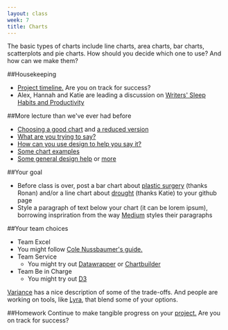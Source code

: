 ```yaml
---
layout: class
week: 7
title: Charts
---
```


The basic types of charts include line charts, area charts, bar charts, scatterplots and pie charts. How should you decide which one to use? And how can we make them?

##Housekeeping

- [Project timeline.](../../projects/) Are you on track for success?
- Alex, Hannah and Katie are leading a discussion on [Writers' Sleep Habits and Productivity](http://www.brainpickings.org/wp-content/uploads/2013/11/sleepproductivitywriters_1500_1.jpg)

##More lecture than we've ever had before

- [Choosing a good chart](http://extremepresentation.typepad.com/files/choosing-a-good-chart-09.pdf) and [a reduced version](http://kpq.github.io/sherp-31/assets/lectures/charts-reduced.pdf) 
- [What are you trying to say?](http://lulupinney.co.uk/2012/08/what-are-you-trying-to-say/)
- [How can you use design to help you say it?](http://i.imgur.com/RzYaLZg.gif)
- [Some chart examples](http://kpq.github.io/sherp-31/assets/lectures/chartexamples.pdf)
- [Some general design help](http://www.visualmess.com) or [more](http://lenagroeger.github.io/design/)

##Your goal
- Before class is over, post a bar chart about [plastic surgery](http://www.isaps.org/Media/Default/global-statistics/ISAPS-Results-Procedures-2011.pdf]) (thanks Ronan) and/or a line chart about [drought](http://droughtmonitor.unl.edu/MapsAndData/DataTables.aspx) (thanks Katie) to your github page
- Style a paragraph of text below your chart (it can be lorem ipsum), borrowing inspriration from the way [Medium](https://medium.com/cool-code-pal/70abf2d96a10) styles their paragraphs

##Your team choices

- Team Excel
 - You might follow [Cole Nussbaumer's guide.](http://www.storytellingwithdata.com/2011/11/how-to-do-it-in-excel.html)
- Team Service
  - You might try out [Datawrapper](http://datawrapper.de/) or [Chartbuilder](http://quartz.github.io/Chartbuilder/)
- Team Be in Charge
  - You might try out [D3](https://github.com/mbostock/d3/wiki/Gallery)


[Variance](https://variancecharts.com/examples/) has a nice description of some of the trade-offs. And people are working on tools, like [Lyra](http://idl.cs.washington.edu/projects/lyra/), that blend some of your options.


##Homework
Continue to make tangible progress on your [project.](../../projects/) Are you on track for success?


